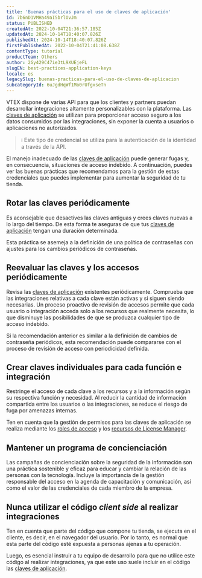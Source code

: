 ```yaml
---
title: 'Buenas prácticas para el uso de claves de aplicación'
id: 7b6nD1VMHa49aI5brlOvJm
status: PUBLISHED
createdAt: 2022-10-04T21:36:57.185Z
updatedAt: 2024-10-14T18:40:07.826Z
publishedAt: 2024-10-14T18:40:07.826Z
firstPublishedAt: 2022-10-04T21:41:08.638Z
contentType: tutorial
productTeam: Others
author: 2Gy429C47ie3tL9XUEjeFL
slugEN: best-practices-application-keys
locale: es
legacySlug: buenas-practicas-para-el-uso-de-claves-de-aplicacion
subcategoryId: 6uJgdHqWf1Mo0rUfgxseTn
---
```


VTEX dispone de varias API para que los clientes y partners puedan desarrollar integraciones altamente personalizables con la plataforma.  Las [claves de aplicación](https://help.vtex.com/tutorial/application-keys--2iffYzlvvz4BDMr6WGUtet) se utilizan para proporcionar acceso seguro a los datos consumidos por las integraciones, sin exponer la cuenta a usuarios o aplicaciones no autorizados.

>ℹ️ Este tipo de credencial se utiliza para la autenticación de la identidad a través de la API.

El manejo inadecuado de las [claves de aplicación](https://help.vtex.com/tutorial/application-keys--2iffYzlvvz4BDMr6WGUtet) puede generar fugas y, en consecuencia, situaciones de acceso indebido. A continuación, puedes ver las buenas prácticas que recomendamos para la gestión de estas credenciales que puedes implementar para aumentar la seguridad de tu tienda.

## Rotar las claves periódicamente

Es aconsejable que desactives las claves antiguas y crees claves nuevas a lo largo del tiempo. De esta forma te aseguras de que tus [claves de aplicación](https://help.vtex.com/tutorial/application-keys--2iffYzlvvz4BDMr6WGUtet) tengan una duración determinada.

Esta práctica se asemeja a la definición de una política de contraseñas con ajustes para los cambios periódicos de contraseñas.

## Reevaluar las claves y los accesos periódicamente

Revisa las [claves de aplicación](https://help.vtex.com/tutorial/application-keys--2iffYzlvvz4BDMr6WGUtet) existentes periódicamente. Comprueba que las integraciones relativas a cada clave están activas y si siguen siendo necesarias. Un proceso proactivo de revisión de accesos permite que cada usuario o integración acceda solo a los recursos que realmente necesita, lo que disminuye las posibilidades de que se produzca cualquier tipo de acceso indebido.

Si la recomendación anterior es similar a la definición de cambios de contraseña periódicos, esta recomendación puede compararse con el proceso de revisión de acceso con periodicidad definida.

## Crear claves individuales para cada función e integración

Restringe el acceso de cada clave a los recursos y a la información según su respectiva función y necesidad. Al reducir la cantidad de información compartida entre los usuarios o las integraciones, se reduce el riesgo de fuga por amenazas internas.

Ten en cuenta que la gestión de permisos para las claves de aplicación se realiza mediante los [roles de acceso](https://help.vtex.com/tutorial/roles--7HKK5Uau2H6wxE1rH5oRbc) y los [recursos de License Manager](https://help.vtex.com/tutorial/license-manager-resources--3q6ztrC8YynQf6rdc6euk3).

## Mantener un programa de concienciación

Las campañas de concienciación sobre la seguridad de la información son una práctica sostenible y eficaz para educar y cambiar la relación de las personas con la tecnología. Incluye la importancia de la gestión responsable del acceso en la agenda de capacitación y comunicación, así como el valor de las credenciales de cada miembro de la empresa.

## Nunca utilizar el código _client side_ al realizar integraciones

Ten en cuenta que parte del código que compone tu tienda, se ejecuta en el cliente, es decir, en el navegador del usuario. Por lo tanto, es normal que esta parte del código esté expuesta a personas ajenas a tu operación.

Luego, es esencial instruir a tu equipo de desarrollo para que no utilice este código al realizar integraciones, ya que este uso suele incluir en el código las [claves de aplicación](https://help.vtex.com/tutorial/application-keys--2iffYzlvvz4BDMr6WGUtet).


